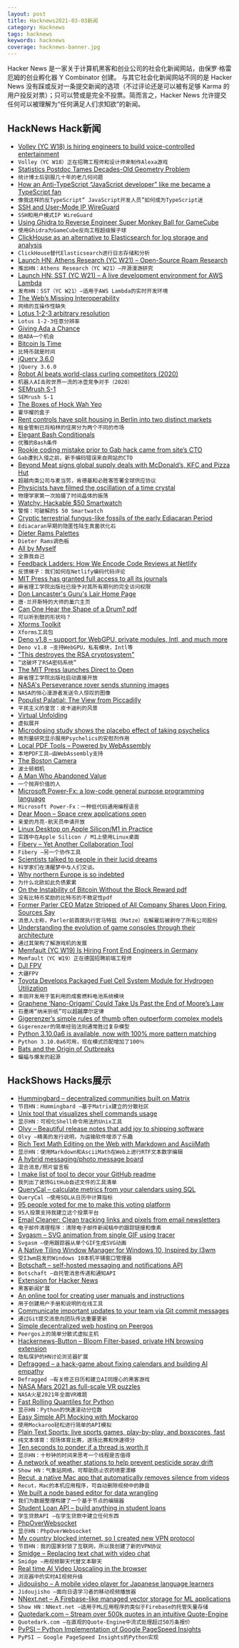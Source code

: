 ```yaml
---
layout: post
title: Hacknews2021-03-03新闻
category: Hacknews
tags: hacknews
keywords: hacknews
coverage: hacknews-banner.jpg
---
```


Hacker News 是一家关于计算机黑客和创业公司的社会化新闻网站，由保罗·格雷厄姆的创业孵化器 Y Combinator 创建。
与其它社会化新闻网站不同的是 Hacker News 没有踩或反对一条提交新闻的选项（不过评论还是可以被有足够 Karma 的用户投反对票）；只可以赞或是完全不投票。简而言之，Hacker News 允许提交任何可以被理解为“任何满足人们求知欲”的新闻。

## HackNews Hack新闻


- [Volley (YC W18) is hiring engineers to build voice-controlled entertainment](https://jobs.lever.co/volleythat)
- `Volley（YC W18）正在招聘工程师和设计师来制作Alexa游戏`
- [Statistics Postdoc Tames Decades-Old Geometry Problem](https://www.quantamagazine.org/statistics-postdoc-tames-decades-old-geometry-problem-20210301/)
- `统计博士后驯服几十年的老几何问题`
- [How an Anti-TypeScript “JavaScript developer” like me became a TypeScript fan](https://chiragswadia.medium.com/how-an-anti-typescript-javascript-developer-like-me-became-a-typescript-fan-a4e043151ad7)
- `像我这样的反TypeScript“ JavaScript开发人员”如何成为TypeScript迷`
- [SSH and User-Mode IP WireGuard](https://fly.io/blog/ssh-and-user-mode-ip-wireguard/)
- `SSH和用户模式IP WireGuard`
- [Using Ghidra to Reverse Engineer Super Monkey Ball for GameCube](https://www.smokingonabike.com/2021/02/28/hacking-super-monkey-ball-part-2-decompilation-with-ghidra/)
- `使用Ghidra为GameCube反向工程超级猴子球`
- [ClickHouse as an alternative to Elasticsearch for log storage and analysis](https://pixeljets.com/blog/clickhouse-vs-elasticsearch/)
- `ClickHouse替代Elasticsearch进行日志存储和分析`
- [Launch HN: Athens Research (YC W21) – Open-Source Roam Research](item?id=26316793)
- `推出HN：Athens Research（YC W21）–开源漫游研究`
- [Launch HN: SST (YC W21) – A live development environment for AWS Lambda](item?id=26315585)
- `发布HN：SST（YC W21）–适用于AWS Lambda的实时开发环境`
- [The Web’s Missing Interoperability](https://stratechery.com/2021/the-webs-missing-interoperability/)
- `网络的互操作性缺失`
- [Lotus 1-2-3 arbitrary resolution](https://lock.cmpxchg8b.com/lotus123.html)
- `Lotus 1-2-3任意分辨率`
- [Giving Ada a Chance](https://ajxs.me/blog/Giving_Ada_a_chance.html)
- `给ADA一个机会`
- [Bitcoin Is Time](https://dergigi.com/2021/01/14/bitcoin-is-time/)
- `比特币就是时间`
- [jQuery 3.6.0](http://blog.jquery.com/2021/03/02/jquery-3-6-0-released/)
- `jQuery 3.6.0`
- [Robot AI beats world-class curling competitors (2020)](https://www.scientificamerican.com/video/watch-a-robot-ai-beat-world-class-curling-competitors/)
- `机器人AI击败世界一流的冰壶竞争对手（2020）`
- [SEMrush S-1](https://www.sec.gov/Archives/edgar/data/1831840/000162828021003658/semrushforms-1.htm)
- `SEMrush S-1`
- [The Boxes of Hock Wah Yeo](https://obscuritory.com/essay/incredible-boxes-of-hock-wah-yeo/)
- `霍华耀的盒子`
- [Rent controls have split housing in Berlin into two distinct markets](https://www.bloomberg.com/opinion/articles/2021-03-02/berlin-s-rent-controls-are-proving-to-be-the-disaster-we-feared)
- `租金管制已将柏林的住房分为两个不同的市场`
- [Elegant Bash Conditionals](https://timvisee.com/blog/elegant-bash-conditionals/)
- `优雅的Bash条件`
- [Rookie coding mistake prior to Gab hack came from site’s CTO](https://arstechnica.com/gadgets/2021/03/rookie-coding-mistake-prior-to-gab-hack-came-from-sites-cto/)
- `Gab遭到入侵之前，新手编码错误来自网站的CTO`
- [Beyond Meat signs global supply deals with McDonald’s, KFC and Pizza Hut](https://agfundernews.com/beyond-meat-signs-global-supply-deals-with-mcdonalds-yum-brands.html)
- `超越肉类公司与麦当劳，肯德基和必胜客签署全球供应协议`
- [Physicists have filmed the oscillation of a time crystal](https://www.sciencealert.com/watch-the-first-ever-video-of-a-time-crystal-oscillating)
- `物理学家第一次拍摄了时间晶体的振荡`
- [Watchy: Hackable $50 Smartwatch](https://spectrum.ieee.org/geek-life/hands-on/watchy-the-hackable-50-smartwatch)
- `警惕：可破解的$ 50 Smartwatch`
- [Cryptic terrestrial fungus-like fossils of the early Ediacaran Period](https://www.nature.com/articles/s41467-021-20975-1)
- `Ediacaran早期的隐匿性陆生真菌状化石`
- [Dieter Rams Palettes](http://blog.presentandcorrect.com/rams-palettes)
- `Dieter Rams调色板`
- [All by Myself](https://www.historytoday.com/archive/history-matters/all-myself)
- `全靠我自己`
- [Feedback Ladders: How We Encode Code Reviews at Netlify](https://www.netlify.com/blog/2020/03/05/feedback-ladders-how-we-encode-code-reviews-at-netlify/)
- `反馈梯子：我们如何在Netlify编码代码评论`
- [MIT Press has granted full access to all its journals](https://www.mitpressjournals.org/action/showPublications)
- `麻省理工学院出版社已授予对其所有期刊的完全访问权限`
- [Don Lancaster's Guru's Lair Home Page](https://tinaja.com/)
- `唐·兰开斯特的大师的巢穴主页`
- [Can One Hear the Shape of a Drum? pdf](https://www.maa.org/sites/default/files/pdf/upload_library/22/Ford/MarkKac.pdf)
- `可以听到鼓的形状吗？ `
- [Xforms Toolkit](http://xforms-toolkit.org/screenshots/)
- `Xforms工具包`
- [Deno v1.8 – support for WebGPU, private modules, Intl, and much more](https://deno.land/posts/v1.8#new-features-and-changes)
- `Deno v1.8 –支持WebGPU，私有模块，Intl等`
- ["This destroyes the RSA cryptosystem"](https://www.cryptologie.net/article/515/this-destroyes-the-rsa-cryptosystem/)
- `“这破坏了RSA密码系统”`
- [The MIT Press launches Direct to Open](https://mitpress.mit.edu/blog/mit-press-launches-direct-open)
- `麻省理工学院出版社启动直接开放`
- [NASA's Perseverance rover sends stunning images](https://www.bbc.com/news/in-pictures-56238018)
- `NASA的恒心漫游者发送令人惊叹的图像`
- [Populist Palatial: The View from Piccadilly](https://lrb.co.uk/the-paper/v43/n05/rosemary-hill/populist-palatial)
- `平民主义的皇宫：皮卡迪利的风景`
- [Virtual Unfolding](https://github.com/UnlockingHistory/virtual-unfolding)
- `虚拟展开`
- [Microdosing study shows the placebo effect of taking psychelics](https://www.ft.com/content/cd3c7752-3ee7-43c0-bb85-0a2ad2998503)
- `微剂量研究显示服用Psychelics的安慰剂作用`
- [Local PDF Tools – Powered by WebAssembly](https://localpdf.tech/)
- `本地PDF工具–由WebAssembly支持`
- [The Boston Camera](https://en.wikipedia.org/wiki/Boston_Camera)
- `波士顿相机`
- [A Man Who Abandoned Value](https://www.institutionalinvestor.com/article/b1qmbjmykxql3g/The-Man-Who-Abandoned-Value)
- `一个抛弃价值的人`
- [Microsoft Power-Fx: a low-code general purpose programming language](https://github.com/microsoft/power-fx)
- `Microsoft Power-Fx：一种低代码通用编程语言`
- [Dear Moon – Space crew applications open](https://dearmoon.earth/)
- `亲爱的月亮-航天员申请开放`
- [Linux Desktop on Apple Silicon/M1 in Practice](https://gist.github.com/akihikodaki/87df4149e7ca87f18dc56807ec5a1bc5)
- `实践中在Apple Silicon / M1上使用Linux桌面`
- [Fibery – Yet Another Collaboration Tool](https://fibery.io/anxiety)
- `Fibery –另一个协作工具`
- [Scientists talked to people in their lucid dreams](https://www.npr.org/2021/02/27/971958260/scientists-talked-to-people-in-their-dreams-they-answered)
- `科学家们在清醒梦中与人们交谈。`
- [Why northern Europe is so indebted](https://theloop.ecpr.eu/why-northern-europe-is-so-indebted/)
- `为什么北欧如此负债累累`
- [On the Instability of Bitcoin Without the Block Reward pdf](https://www.cs.princeton.edu/~arvindn/publications/mining_CCS.pdf)
- `没有比特币奖励的比特币的不稳定性pdf`
- [Former Parler CEO Matze Stripped of All Company Shares Upon Firing, Sources Say](https://www.npr.org/2021/03/02/973083119/former-parler-ceo-matze-stripped-of-all-company-shares-upon-firing-sources-say)
- `消息人士称，Parler前首席执行官马特兹（Matze）在解雇后被剥夺了所有公司股份`
- [Understanding the evolution of game consoles through their architecture](https://www.copetti.org/writings/consoles/)
- `通过其架构了解游戏机的发展`
- [Memfault (YC W19) Is Hiring Front End Engineers in Germany](https://jobs.ashbyhq.com/memfault/1ab6fff8-f6ee-4c2d-a40d-1bfaffc39191?utm_source=Oo4aejgXnk)
- `Memfault（YC W19）正在德国招聘前端工程师`
- [DJI FPV](https://www.dji.com/dji-fpv)
- `大疆FPV`
- [Toyota Develops Packaged Fuel Cell System Module for Hydrogen Utilization](https://global.toyota/en/newsroom/corporate/34799439.html)
- `丰田开发用于氢利用的成套燃料电池系统模块`
- [Graphene ‘Nano-Origami’ Could Take Us Past the End of Moore’s Law](https://singularityhub.com/2021/03/01/graphene-nano-origami-could-take-us-past-the-end-of-moores-law)
- `石墨烯“纳米折纸”可以超越摩尔定律`
- [Gigerenzer’s simple rules of thumb often outperform complex models](https://www.foundingfuel.com/article/gigerenzers-simple-rules/)
- `Gigerenzer的简单经验法则通常胜过复杂模型`
- [Python 3.10.0a6 is available, now with 100% more pattern matching](https://mail.python.org/archives/list/python-committers@python.org/message/VGZDQ5TFMSWEQZS6HNDLDJQ7GAASGUUB/)
- `Python 3.10.0a6可用，现在模式匹配增加了100％`
- [Bats and the Origin of Outbreaks](https://graphics.reuters.com/HEALTH-CORONAVIRUS/BATS/qzjpqglbxpx/index.html)
- `蝙蝠与爆发的起源`


## HackShows Hacks展示

- [ Hummingbard – decentralized communities built on Matrix](https://hummingbard.com/hummingbard/introducing-hummingbard)
- `节目HN：Hummingbard –基于Matrix建立的分散社区`
- [ Unix tool that visualizes shell commands usage](https://github.com/irevenko/tsukae)
- `显示HN：可视化Shell命令用法的Unix工具`
- [ Olvy – Beautiful release notes that add joy to shipping software](https://olvy.co)
- `Olvy –精美的发行说明，为运输软件增添了乐趣`
- [ Rich Text Math Editing on the Web with Markdown and AsciiMath](https://writer.math.dev/landing.html)
- `显示HN：使用Markdown和AsciiMath在Web上进行RTF文本数学编辑`
- [ A hybrid messaging/photo message board](https://mebeam.com/)
- `混合消息/照片留言板`
- [ I make list of tool to decor your GitHub readme](https://github.com/HaiDang666/awesome-tool-for-readme-profile)
- `我列出了装饰GitHub自述文件的工具清单`
- [ QueryCal – calculate metrics from your calendars using SQL](https://querycal.com)
- `QueryCal –使用SQL从日历中计算指标`
- [ 95 people voted for me to make this voting platform](https://fanfavorite.io)
- `95人投票支持我建立这个投票平台`
- [ Email Cleaner: Clean tracking links and pixels from email newsletters](https://bengtan.com/blog/email-cleaner-clean-tracking-links-and-pixels/)
- `电子邮件清理程序：清除电子邮件新闻稿中的跟踪链接和像素`
- [ Svgasm – SVG animation from single GIF using tracer](https://github.com/tomkwok/svgasm)
- `Svgasm –使用跟踪器从单个GIF生成SVG动画`
- [ A Native Tiling Window Manager for Windows 10, Inspired by I3wm](https://github.com/McYoloSwagHam/win3wm)
- `受I3wm启发的Windows 10本机平铺窗口管理器`
- [ Botschaft – self-hosted messaging and notifications API](https://github.com/ttymck/botschaft)
- `Botschaft –自托管消息传递和通知API`
- [ Extension for Hacker News](item?id=26302659)
- `黑客新闻扩展`
- [ An online tool for creating user manuals and instructions](https://objects.to)
- `用于创建用户手册和说明的在线工具`
- [ Communicate important updates to your team via Git commit messages](https://github.com/jevakallio/git-notify)
- `通过Git提交消息向团队传达重要更新`
- [ Simple decentralized web hosting on Peergos](https://peergos.org/posts/p2p-web-hosting)
- `Peergos上的简单分散式虚拟主机`
- [ Hackernews-Button – Bloom Filter-based, private HN browsing extension](https://github.com/jstrieb/hackernews-button)
- `隐私保护的HN讨论浏览器扩展`
- [ Defragged – a hack-game about fixing calendars and building AI empathy](https://www.getclockwise.com/defragged)
- `Defragged –有关修正日历和建立AI同理心的黑客游戏`
- [ NASA Mars 2021 as full-scale VR puzzles](item?id=26303398)
- `NASA火星2021年全面VR难题`
- [ Fast Rolling Quantiles for Python](https://github.com/marmarelis/rolling-quantiles)
- `显示HN：Python的快速滚动分位数`
- [ Easy Simple API Mocking with Mockaroo](https://github.com/subranag/mockaroo)
- `使用Mockaroo轻松进行简单的API模拟`
- [ Plain Text Sports: live sports games, play-by-play, and boxscores, fast](https://plaintextsports.com)
- `纯文本体育：现场体育比赛，逐场比赛和快速得分`
- [ Ten seconds to ponder if a thread is worth it](https://blog.jse.li/posts/ten-seconds/)
- `显示HN：十秒钟的时间来思考一个线程是否值得`
- [ A network of weather stations to help prevent pesticide spray drift](https://cotl.com.au/launch.html)
- `Show HN：气象站网络，可帮助防止农药喷雾漂移`
- [ Recut, a native Mac app that automatically removes silence from videos](https://getrecut.com/)
- `Recut，Mac的本机应用程序，可自动删除视频中的静音`
- [ We built a node based editor for data wrangling](https://webkid.io/blog/datablocks-node-based-editor-data-processing-visualization/)
- `我们为数据整理构建了一个基于节点的编辑器`
- [ Student Loan API – build anything in student loans](https://docs.payitoff.io/)
- `学生贷款API –在学生贷款中建立任何东西`
- [ PhpOverWebsocket](https://github.com/nemiah/phpOverWebsocket)
- `显示HN：PhpOverWebsocket`
- [ My country blocked internet, so I created new VPN protocol](item?id=26322831)
- `节目HN：我的国家封锁了互联网，所以我创建了新的VPN协议`
- [ Smidge – Replacing text chat with video chat](https://smidge.app)
- `Smidge –用视频聊天代替文本聊天`
- [ Real time AI Video Upscaling in the browser](https://vectorly.io/)
- `浏览器中的实时AI视频升级`
- [ Jidoujisho – A mobile video player for Japanese language learners](https://github.com/lrorpilla/jidoujisho)
- `Jidoujisho –面向日语学习者的移动视频播放器`
- [ NNext.net – A Firebase-like managed vector storage for ML applications](item?id=26324850)
- `Show HN：NNext.net –适用于ML应用程序的类似于Firebase的托管矢量存储`
- [ Quotedark.com – Stream over 500k quotes in an intuitive Quote-Engine](https://quotedark.com)
- `Quotedark.com –在直观的Quote-Engine中流式处理超过50万条报价`
- [ PyPSI – Python Implementation of Google PageSpeed Insights](https://github.com/FirePing32/PyPSI)
- `PyPSI – Google PageSpeed Insights的Python实现`

